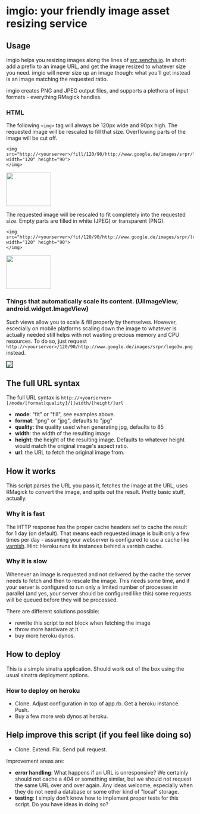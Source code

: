 # imgio: your friendly image asset resizing service

## Usage

imgio helps you resizing images along the lines of [src.sencha.io](http://www.sencha.com/learn/how-to-use-src-sencha-io/). In short: add a prefix to an image URL, and get the image resized to whatever size you need. imgio will never size up an image though: what you'll get instead is 
an image matching the requested ratio.

imgio creates PNG and JPEG output files, and supports a plethora of input formats - everything RMagick handles.

### HTML

The following `<img>` tag will always be 120px wide and 90px high. The requested image will be rescaled to fill that size. Overflowing parts of the image will be cut off.

    <img src="http://<yourserver>/fill/120/90/http://www.google.de/images/srpr/logo3w.png" width="120" height="90">
    </img>

<img src="http://imgio.heroku.com/fill/120/90/http://www.google.de/images/srpr/logo3w.png" width="120" height="90">
</img>

The requested image will be rescaled to fit completely into the requested size. Empty parts are filled
in white (JPEG) or transparent (PNG).

    <img src="http://<yourserver>/fit/120/90/http://www.google.de/images/srpr/logo3w.png" width="120" height="90">
    </img>

<img src="http://imgio.heroku.com/fit/png/120/90/http://www.google.de/images/srpr/logo3w.png" width="120" height="90">
</img>

### Things that automatically scale its content. (UIImageView, android.widget.ImageView)

Such views allow you to scale & fill properly by themselves. However, escecially on mobile 
platforms scaling down the image to whatever is actually needed still helps with not 
wasting precious memory and CPU resources. To do so, just request `http://<yourserver>/120/90/http://www.google.de/images/srpr/logo3w.png` instead.
  
<img src="http://imgio.heroku.com/120/90/http://www.google.de/images/srpr/logo3w.png" style="border: 1px solid black">
</img>

## The full URL syntax

The full URL syntax is `http://<yourserver>[/mode/[format[quality]/]]width/[height/]url`

* **mode**: "fit" or "fill", see examples above.
* **format**: "png" or "jpg", defaults to "jpg"
* **quality**: the quality used when generating jpg, defaults to 85
* **width**: the width of the resulting image
* **height**: the height of the resulting image. Defaults to whatever height would match the original image's aspect ratio.
* **url**: the URL to fetch the original image from.

## How it works

This script parses the URL you pass it, fetches the image at the URL, uses RMagick to convert the image, and spits out the result. Pretty basic stuff, actually.

### Why it is fast

The HTTP response has the proper cache headers set to cache the result for 1 day (on default). That means
each requested image is built only a few times per day - assuming your webserver is configured to use a cache like [varnish](https://www.varnish-cache.org/). Hint: Heroku runs its instances behind a varnish cache.

### Why it is slow

Whenever an image is requested and not delivered by the cache the server needs to fetch and then to rescale the image. 
This needs some time, and if your server is configured to run only a limited number of processes in parallel (and yes, your server should be configured like this) some requests will be queued before they will be processed.

There are different solutions possible: 

- rewrite this script to not block when fetching the image
- throw more hardware at it
- buy more heroku dynos.

## How to deploy

This is a simple sinatra application. Should work out of the box using the usual sinatra deployment options.

### How to deploy on heroku

- Clone. Adjust configuration in top of app.rb. Get a heroku instance. Push.
- Buy a few more web dynos at heroku.

## Help improve this script (if you feel like doing so)

- Clone. Extend. Fix. Send pull request.

Improvement areas are:

- **error handling**: What happens if an URL is unresponsive? We certainly should not cache a 404 or something
  similar, but we should not request the same URL over and over again. Any ideas welcome, especially when
  they do not need a database or some other kind of "local" storage. 
- **testing**: I simply don't know how to implement proper tests for this script. Do you have ideas in doing so?
